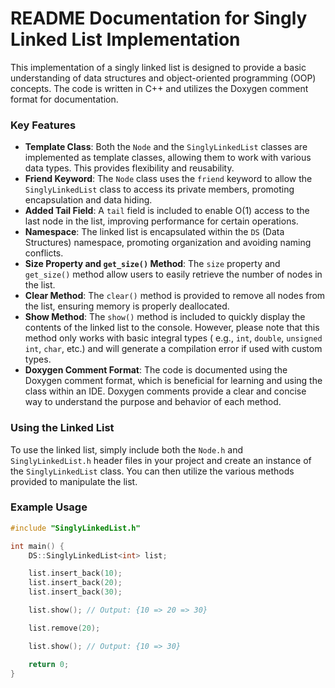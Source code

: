 # README Documentation for Singly Linked List Implementation

This implementation of a singly linked list is designed to provide a basic understanding of data structures and
object-oriented programming (OOP) concepts. The code is written in C++ and utilizes the Doxygen comment format for
documentation.

### Key Features

* **Template Class**: Both the `Node` and the `SinglyLinkedList` classes are implemented as template classes, allowing
  them to work with various data types. This provides flexibility and reusability.
* **Friend Keyword**: The `Node` class uses the `friend` keyword to allow the `SinglyLinkedList` class to access its private
  members, promoting encapsulation and data hiding.
* **Added Tail Field**: A `tail` field is included to enable O(1) access to the last node in the list, improving
  performance for certain operations.
* **Namespace**: The linked list is encapsulated within the `DS` (Data Structures) namespace, promoting organization and
  avoiding naming conflicts.
* **Size Property and `get_size()` Method**: The `size` property and `get_size()` method allow users to easily retrieve
  the number of nodes in the list.
* **Clear Method**: The `clear()` method is provided to remove all nodes from the list, ensuring memory is properly
  deallocated.
* **Show Method**: The `show()` method is included to quickly display the contents of the linked list to the console.
  However, please note that this method only works with basic integral types (
  e.g., `int`, `double`, `unsigned int`, `char`, etc.) and will generate a compilation error if used with custom types.
* **Doxygen Comment Format**: The code is documented using the Doxygen comment format, which is beneficial for learning
  and using the class within an IDE. Doxygen comments provide a clear and concise way to understand the purpose and
  behavior of each method.

### Using the Linked List

To use the linked list, simply include both the `Node.h` and `SinglyLinkedList.h` header files in your project and
create an instance of the `SinglyLinkedList` class. You can then utilize the various methods provided to manipulate the
list.

### Example Usage

```cpp
#include "SinglyLinkedList.h"

int main() {
    DS::SinglyLinkedList<int> list;

    list.insert_back(10);
    list.insert_back(20);
    list.insert_back(30);

    list.show(); // Output: {10 => 20 => 30}

    list.remove(20);

    list.show(); // Output: {10 => 30}

    return 0;
}